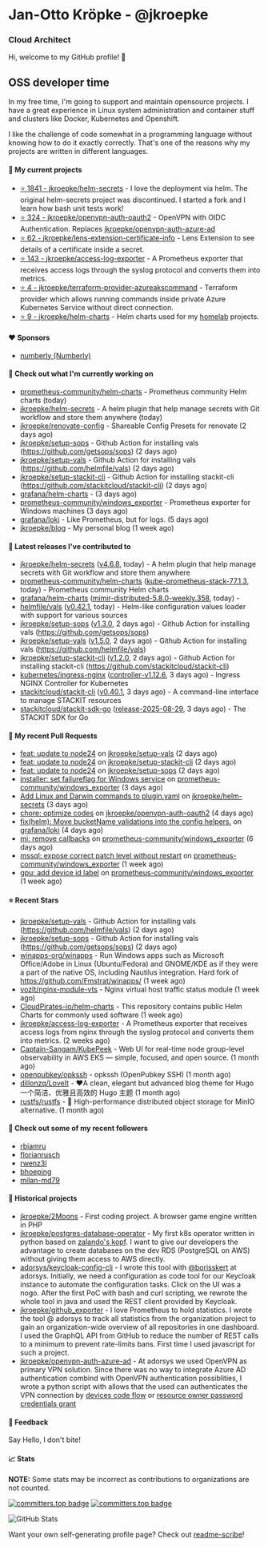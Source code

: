 # Jan-Otto Kröpke - @jkroepke
### Cloud Architect 

Hi, welcome to my GitHub profile! 👋

## OSS developer time
In my free time, I'm going to support and maintain opensource projects. I have a great experience in Linux system administration and container stuff and clusters like Docker, Kubernetes and Openshift.

I like the challenge of code somewhat in a programming language without knowing how to do it exactly correctly. That's one of the reasons why my projects are written in different languages.

#### 🌱 My current projects
- [⭐️ 1841 - jkroepke/helm-secrets](https://github.com/jkroepke/helm-secrets) - I love the deployment via helm. The original helm-secrets project was discontinued. I started a fork and I learn how bash unit tests work!
- [⭐️ 324 - jkroepke/openvpn-auth-oauth2](https://github.com/jkroepke/openvpn-auth-oauth2) - OpenVPN with OIDC Authentication. Replaces  [jkroepke/openvpn-auth-azure-ad](https://github.com/jkroepke/openvpn-auth-azure-ad) 
- [⭐️ 62 - jkroepke/lens-extension-certificate-info](https://github.com/jkroepke/lens-extension-certificate-info) - Lens Extension to see details of a certificate inside a secret.
- [⭐️ 143 - jkroepke/access-log-exporter](https://github.com/jkroepke/access-log-exporter) - A Prometheus exporter that receives access logs through the syslog protocol and converts them into metrics.
- [⭐️ 4 - jkroepke/terraform-provider-azureakscommand](https://github.com/jkroepke/terraform-provider-azureakscommand) - Terraform provider which allows running commands inside private Azure Kubernetes Service without direct connection.
- [⭐️ 9 - jkroepke/helm-charts](https://github.com/jkroepke/helm-charts) - Helm charts used for my [homelab](https://github.com/jkroepke/homelab) projects.

#### ❤️ Sponsors

- [numberly (Numberly)](https://github.com/numberly)


#### 👷 Check out what I'm currently working on

- [prometheus-community/helm-charts](https://github.com/prometheus-community/helm-charts) - Prometheus community Helm charts (today)
- [jkroepke/helm-secrets](https://github.com/jkroepke/helm-secrets) - A helm plugin that help manage secrets with Git workflow and store them anywhere (today)
- [jkroepke/renovate-config](https://github.com/jkroepke/renovate-config) - Shareable Config Presets for renovate (2 days ago)
- [jkroepke/setup-sops](https://github.com/jkroepke/setup-sops) - Github Action for installing vals (https://github.com/getsops/sops) (2 days ago)
- [jkroepke/setup-vals](https://github.com/jkroepke/setup-vals) - Github Action for installing vals (https://github.com/helmfile/vals) (2 days ago)
- [jkroepke/setup-stackit-cli](https://github.com/jkroepke/setup-stackit-cli) - Github Action for installing stackit-cli (https://github.com/stackitcloud/stackit-cli) (2 days ago)
- [grafana/helm-charts](https://github.com/grafana/helm-charts) -  (3 days ago)
- [prometheus-community/windows_exporter](https://github.com/prometheus-community/windows_exporter) - Prometheus exporter for Windows machines (3 days ago)
- [grafana/loki](https://github.com/grafana/loki) - Like Prometheus, but for logs. (5 days ago)
- [jkroepke/blog](https://github.com/jkroepke/blog) - My personal blog (1 week ago)

#### 🔭 Latest releases I've contributed to

- [jkroepke/helm-secrets](https://github.com/jkroepke/helm-secrets) ([v4.6.8](https://github.com/jkroepke/helm-secrets/releases/tag/v4.6.8), today) - A helm plugin that help manage secrets with Git workflow and store them anywhere
- [prometheus-community/helm-charts](https://github.com/prometheus-community/helm-charts) ([kube-prometheus-stack-77.1.3](https://github.com/prometheus-community/helm-charts/releases/tag/kube-prometheus-stack-77.1.3), today) - Prometheus community Helm charts
- [grafana/helm-charts](https://github.com/grafana/helm-charts) ([mimir-distributed-5.8.0-weekly.358](https://github.com/grafana/helm-charts/releases/tag/mimir-distributed-5.8.0-weekly.358), today) - 
- [helmfile/vals](https://github.com/helmfile/vals) ([v0.42.1](https://github.com/helmfile/vals/releases/tag/v0.42.1), today) - Helm-like configuration values loader with support for various sources
- [jkroepke/setup-sops](https://github.com/jkroepke/setup-sops) ([v1.3.0](https://github.com/jkroepke/setup-sops/releases/tag/v1.3.0), 2 days ago) - Github Action for installing vals (https://github.com/getsops/sops)
- [jkroepke/setup-vals](https://github.com/jkroepke/setup-vals) ([v1.5.0](https://github.com/jkroepke/setup-vals/releases/tag/v1.5.0), 2 days ago) - Github Action for installing vals (https://github.com/helmfile/vals)
- [jkroepke/setup-stackit-cli](https://github.com/jkroepke/setup-stackit-cli) ([v1.2.0](https://github.com/jkroepke/setup-stackit-cli/releases/tag/v1.2.0), 2 days ago) - Github Action for installing stackit-cli (https://github.com/stackitcloud/stackit-cli)
- [kubernetes/ingress-nginx](https://github.com/kubernetes/ingress-nginx) ([controller-v1.12.6](https://github.com/kubernetes/ingress-nginx/releases/tag/controller-v1.12.6), 3 days ago) - Ingress NGINX Controller for Kubernetes
- [stackitcloud/stackit-cli](https://github.com/stackitcloud/stackit-cli) ([v0.40.1](https://github.com/stackitcloud/stackit-cli/releases/tag/v0.40.1), 3 days ago) - A command-line interface to manage STACKIT resources
- [stackitcloud/stackit-sdk-go](https://github.com/stackitcloud/stackit-sdk-go) ([release-2025-08-29](https://github.com/stackitcloud/stackit-sdk-go/releases/tag/release-2025-08-29), 3 days ago) - The STACKIT SDK for Go

#### 🔨 My recent Pull Requests

- [feat: update to node24](https://github.com/jkroepke/setup-vals/pull/164) on [jkroepke/setup-vals](https://github.com/jkroepke/setup-vals) (2 days ago)
- [feat: update to node24](https://github.com/jkroepke/setup-stackit-cli/pull/67) on [jkroepke/setup-stackit-cli](https://github.com/jkroepke/setup-stackit-cli) (2 days ago)
- [feat: update to node24](https://github.com/jkroepke/setup-sops/pull/62) on [jkroepke/setup-sops](https://github.com/jkroepke/setup-sops) (2 days ago)
- [installer: set failureflag for Windows service](https://github.com/prometheus-community/windows_exporter/pull/2191) on [prometheus-community/windows_exporter](https://github.com/prometheus-community/windows_exporter) (3 days ago)
- [Add Linux and Darwin commands to plugin.yaml](https://github.com/jkroepke/helm-secrets/pull/574) on [jkroepke/helm-secrets](https://github.com/jkroepke/helm-secrets) (3 days ago)
- [chore: optimize codes](https://github.com/jkroepke/openvpn-auth-oauth2/pull/592) on [jkroepke/openvpn-auth-oauth2](https://github.com/jkroepke/openvpn-auth-oauth2) (4 days ago)
- [fix(helm): Move bucketName validations into the config helpers.](https://github.com/grafana/loki/pull/19051) on [grafana/loki](https://github.com/grafana/loki) (4 days ago)
- [mi: remove callbacks](https://github.com/prometheus-community/windows_exporter/pull/2188) on [prometheus-community/windows_exporter](https://github.com/prometheus-community/windows_exporter) (6 days ago)
- [mssql: expose correct patch level without restart](https://github.com/prometheus-community/windows_exporter/pull/2187) on [prometheus-community/windows_exporter](https://github.com/prometheus-community/windows_exporter) (1 week ago)
- [gpu: add device id label](https://github.com/prometheus-community/windows_exporter/pull/2186) on [prometheus-community/windows_exporter](https://github.com/prometheus-community/windows_exporter) (1 week ago)

#### ⭐ Recent Stars

- [jkroepke/setup-vals](https://github.com/jkroepke/setup-vals) - Github Action for installing vals (https://github.com/helmfile/vals) (2 days ago)
- [jkroepke/setup-sops](https://github.com/jkroepke/setup-sops) - Github Action for installing vals (https://github.com/getsops/sops) (2 days ago)
- [winapps-org/winapps](https://github.com/winapps-org/winapps) -  Run Windows apps such as Microsoft Office/Adobe in Linux (Ubuntu/Fedora) and GNOME/KDE as if they were a part of the native OS, including Nautilus integration. Hard fork of https://github.com/Fmstrat/winapps/ (1 week ago)
- [vozlt/nginx-module-vts](https://github.com/vozlt/nginx-module-vts) - Nginx virtual host traffic status module (1 week ago)
- [CloudPirates-io/helm-charts](https://github.com/CloudPirates-io/helm-charts) - This repository contains public Helm Charts for commonly used software (1 week ago)
- [jkroepke/access-log-exporter](https://github.com/jkroepke/access-log-exporter) - A Prometheus exporter that receives access logs from nginx through the syslog protocol and converts them into metrics. (2 weeks ago)
- [Captain-Sangam/KubePeek](https://github.com/Captain-Sangam/KubePeek) - Web UI for real-time node group-level observability in AWS EKS — simple, focused, and open source. (1 month ago)
- [openpubkey/opkssh](https://github.com/openpubkey/opkssh) - opkssh (OpenPubkey SSH) (1 month ago)
- [dillonzq/LoveIt](https://github.com/dillonzq/LoveIt) - ❤️A clean, elegant but advanced blog theme for Hugo 一个简洁、优雅且高效的 Hugo 主题 (1 month ago)
- [rustfs/rustfs](https://github.com/rustfs/rustfs) - 🚀 High-performance distributed object storage for MinIO  alternative. (1 month ago)

#### 👯 Check out some of my recent followers

- [rbiamru](https://github.com/rbiamru)
- [florianrusch](https://github.com/florianrusch)
- [rwenz3l](https://github.com/rwenz3l)
- [bhoeping](https://github.com/bhoeping)
- [milan-md79](https://github.com/milan-md79)

#### 📜 Historical projects
- [jkroepke/2Moons](https://github.com/jkroepke/2Moons) - First coding project. A browser game engine written in PHP
- [jkroepke/postgres-database-operator](https://github.com/jkroepke/postgres-database-operator) - My first k8s operator written in python based on [zalando's kopf](https://github.com/zalando-incubator/kopf). I want to give our developers the advantage to create databases on the dev RDS (PostgreSQL on AWS) without giving them access to AWS directly.
- [adorsys/keycloak-config-cli](https://github.com/adorsys/keycloak-config-cli) - I wrote this tool with [@borisskert](https://github.com/borisskert) at adorsys. Initially, we need a configuration as code tool for our Keycloak instance to automate the configuration tasks. Click on the UI was a nogo. After the first PoC with bash and curl scripting, we rewrote the whole tool in java and used the REST client provided by Keycloak.
- [jkroepke/github_exporter](https://github.com/jkroepke/github_exporter) - I love Prometheus to hold statistics. I wrote the tool @ adorsys to track all statistics from the organization project to gain an organization-wide overview of all repositories in one dashboard. I used the GraphQL API from GitHub to reduce the number of REST calls to a minimum to prevent rate-limits bans. First time I used javascript for such a project.
- [jkroepke/openvpn-auth-azure-ad](https://github.com/jkroepke/openvpn-auth-azure-ad) - At adorsys we used OpenVPN as primary VPN solution. Since there was no way to integrate Azure AD authentication combind with OpenVPN authentication possiblities, I wrote a python script with allows that the used can authenticates the VPN connection by [devices code flow](https://docs.microsoft.com/en-us/azure/active-directory/develop/v2-oauth2-device-code) or [resource owner password credentials grant](https://docs.microsoft.com/en-us/azure/active-directory/develop/v2-oauth-ropc)

#### 💬 Feedback

Say Hello, I don't bite!

#### 📈 Stats

**NOTE:** Some stats may be incorrect as contributions to organizations
are not counted.

[![committers.top badge](https://user-badge.committers.top/germany/jkroepke.svg)](https://user-badge.committers.top/germany/jkroepke)
[![committers.top badge](https://user-badge.committers.top/germany_public/jkroepke.svg)](https://user-badge.committers.top/germany_public/jkroepke)

![GitHub Stats](https://github-readme-stats.vercel.app/api?username=jkroepke&count_private=false&theme=tokyonight&show_icons=true)

Want your own self-generating profile page? Check out [readme-scribe](https://github.com/muesli/readme-scribe)!
